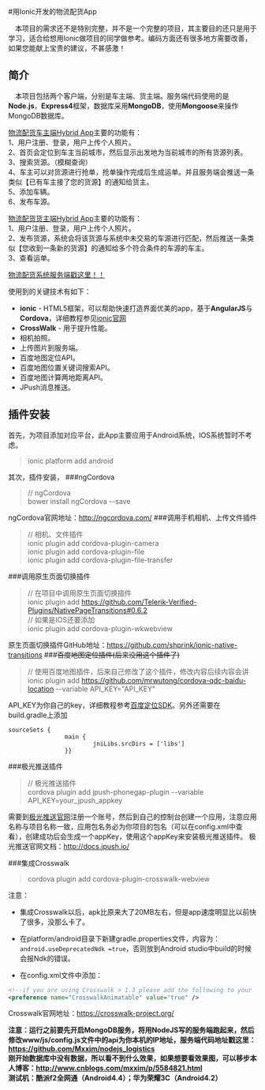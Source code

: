 #用Ionic开发的物流配货App

&emsp;本项目的需求还不是特别完整，并不是一个完整的项目，其主要目的还只是用于学习，适合给想用Ionic做项目的同学做参考。编码方面还有很多地方需要改善，如果您能献上宝贵的建议，不甚感激！

## 简介

&emsp;本项目包括两个客户端，分别是车主端、货主端。服务端代码使用的是**Node.js**，**Express4**框架，数据库采用**MongoDB**，使用**Mongoose**来操作MongoDB数据库。

[物流配货车主端Hybrid App][]主要的功能有：<br/>
1、用户注册、登录，用户上传个人照片。<br/>
2、首页会定位到车主当前城市，然后显示出发地为当前城市的所有货源列表。<br/>
3、搜索货源。（模糊查询）<br/>
4、车主可以对货源进行抢单，抢单操作完成后生成运单。并且服务端会推送一条类似【已有车主接了您的货源】的通知给货主。<br/>
5、添加车辆。<br/>
6、发布车源。<br/>

[物流配货货主端Hybrid App][]主要的功能有：<br/>
1、用户注册、登录，用户上传个人照片。<br/>
2、发布货源，系统会将该货源与系统中未交易的车源进行匹配，然后推送一条类似【您收到一条新的货源】的通知给多个符合条件的车源的车主。<br/>
3、查看运单。<br/>

[物流配货系统服务端戳这里！！][]

使用到的关键技术有如下：
- **ionic** - HTML5框架，可以帮助快速打造界面优美的app，基于**AngularJS**与**Cordova**，详细教程参见[ionic官网][]
- **CrossWalk** - 用于提升性能。
- 相机拍照。
- 上传图片到服务端。
- 百度地图定位API。
- 百度地图位置关键词搜索API。
- 百度地图计算两地距离API。
- JPush消息推送。

## 插件安装
首先，为项目添加对应平台，此App主要应用于Android系统，IOS系统暂时不考虑。
>ionic platform add android

其次，插件安装，
###ngCordova
>// ngCordova<br/>
>bower install ngCordova --save

ngCordova官网地址：<http://ngcordova.com/>
###调用手机相机、上传文件插件
>// 相机、文件插件<br/>
>ionic plugin add cordova-plugin-camera<br/>
>ionic plugin add cordova-plugin-file<br/>
>ionic plugin add cordova-plugin-file-transfer<br/>

###调用原生页面切换插件
>// 在项目中调用原生页面切换插件<br/>
>ionic plugin add https://github.com/Telerik-Verified-Plugins/NativePageTransitions#0.6.2<br/>
>// 如果是IOS还要添加<br/>
>ionic plugin add cordova-plugin-wkwebview

原生页面切换插件GitHub地址：<https://github.com/shprink/ionic-native-transitions>
###~~百度地图定位插件(后来没用这个插件了)~~
>// 使用百度地图插件，后来自己修改了这个插件，修改内容后续内容会讲<br/>
>ionic plugin add https://github.com/mrwutong/cordova-qdc-baidu-location --variable API_KEY="API_KEY"

API_KEY为你自己的key，详细教程参考[百度定位SDK][]。另外还需要在build.gradle上添加
```
sourceSets {
                main {
                        jniLibs.srcDirs = ['libs']
                }}
```

###极光推送插件
>// 极光推送插件<br/>
>cordova plugin add jpush-phonegap-plugin --variable API_KEY=your_jpush_appkey

需要到[极光推送官网](https://www.jpush.cn/)注册一个账号，然后到自己的控制台创建一个应用，注意应用名称与项目名称一致，应用包名务必为你项目的包名（可以在config.xml中查看），创建成功后会生成一个appKey，使用这个appKey来安装极光推送插件。
极光推送官网文档：<http://docs.jpush.io/>

###集成Crosswalk

>cordova plugin add cordova-plugin-crosswalk-webview

注意：
- 集成Crosswalk以后，apk比原来大了20MB左右，但是app速度明显比以前快了很多，没那么卡了。
- 在platform/android目录下新建gradle.properties文件，内容为：`android.useDeprecatedNdk =true`，否则放到Android studio中build的时候会报Ndk的错误。

- 在config.xml文件中添加：
``` xml
<!--if you are using Crosswalk > 1.3 please add the following to your  config.xml-->
<preference name="CrosswalkAnimatable" value="true" />
```
Crosswalk官网地址：<https://crosswalk-project.org/>


**注意：运行之前要先开启MongoDB服务，将用NodeJS写的服务端跑起来，然后修改www/js/config.js文件中的api为你本机的IP地址，服务端代码地址戳这里：<https://github.com/Mxxim/nodejs_logistics>**<br/>
**刚开始数据库中没有数据，所以看不到什么效果，如果想要看效果图，可以移步本人博客：<http://www.cnblogs.com/mxxim/p/5584821.html>**<br/>
**测试机：酷派f2全网通（Android4.4）；华为荣耀3C（Android4.2）**

[物流配货车主端Hybrid App]: https://github.com/Mxxim/ionic_logistics "GitHub地址"
[物流配货货主端Hybrid App]: https://github.com/Mxxim/ionic_logistics_cargo "GitHub地址"
[物流配货系统服务端戳这里！！]:https://github.com/Mxxim/nodejs_logistics "GitHub地址"
[ionic官网]: http://ionicframework.com/docs/ "ionic官网"
[百度定位SDK]: http://lbsyun.baidu.com/index.php?title=android-locsdk/guide/buildprojec  "百度定位SDK官网"


